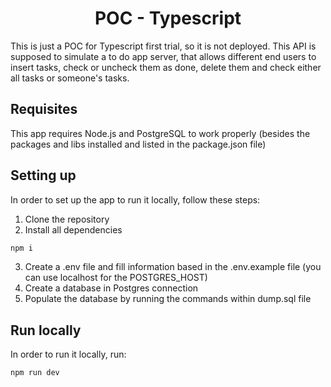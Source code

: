 <h1 align="center">POC - Typescript</h1>

This is just a POC for Typescript first trial, so it is not deployed. This API is supposed to simulate a to do app server, that allows different end users to insert tasks, check or uncheck them as done, delete them and check either all tasks or someone's tasks.

## Requisites

This app requires Node.js and PostgreSQL to work properly (besides the packages and libs installed and listed in the package.json file)

## Setting up

In order to set up the app to run it locally, follow these steps:

1. Clone the repository
2. Install all dependencies 

```bash
npm i
```

3. Create a .env file and fill information based in the .env.example file (you can use localhost for the POSTGRES_HOST)
4. Create a database in Postgres connection
5. Populate the database by running the commands within dump.sql file

## Run locally

In order to run it locally, run:

```bash
npm run dev
```